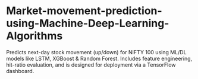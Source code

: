 # Market-movement-prediction-using-Machine-Deep-Learning-Algorithms
Predicts next-day stock movement (up/down) for NIFTY 100 using ML/DL models like LSTM, XGBoost &amp; Random Forest. Includes feature engineering, hit-ratio evaluation, and is designed for deployment via a TensorFlow dashboard.
